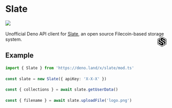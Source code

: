 # Slate

[![][docs-badge]][docs]

Unofficial Deno API client for [Slate](https://slate.host), an open source Filecoin-based storage system. <img align="right" src="logo.png" />

## Example

```ts
import { Slate } from 'https://deno.land/x/slate/mod.ts'

const slate = new Slate({ apiKey: 'X-X-X' })

const { collections } = await slate.getUserData()

const { filename } = await slate.uploadFile('logo.png')
```

[docs-badge]: https://img.shields.io/github/v/release/deno-web3/slate?color=yellow&label=Docs&logo=deno&style=flat-square
[docs]: https://doc.deno.land/https/deno.land/x/slate/mod.ts
